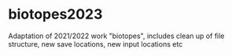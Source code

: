 # biotopes2023
Adaptation of 2021/2022 work "biotopes", includes clean up of file structure, new save locations, new input locations etc

